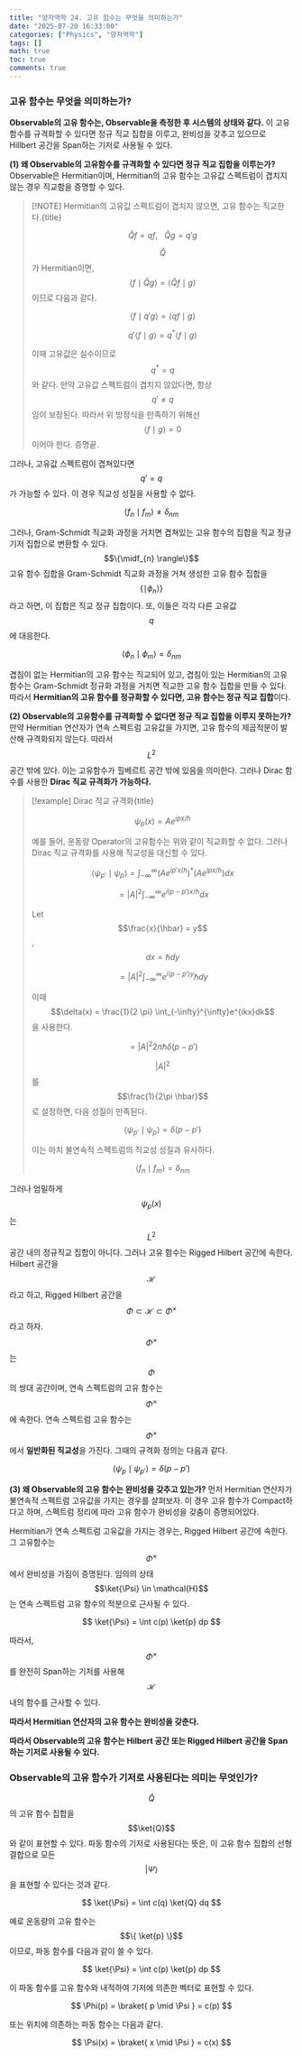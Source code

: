 ```yaml
---
title: "양자역학 24. 고유 함수는 무엇을 의미하는가"
date: "2025-07-20 16:33:00"
categories: ["Physics", "양자역학"]
tags: []
math: true
toc: true
comments: true
---
```


### 고유 함수는 무엇을 의미하는가?
**Observable의 고유 함수는, Observable을 측정한 후 시스템의 상태와 같다.** 이 고유함수를 규격화할 수 있다면 정규 직교 집합을 이루고, 완비성을 갖추고 있으므로 Hillbert 공간을 Span하는 기저로 사용될 수 있다.

**(1) 왜 Observable의 고유함수를 규격화할 수 있다면 정규 직교 집합을 이루는가?**
Observable은 Hermitian이며, Hermitian의 고유 함수는 고유값 스펙트럼이 겹치지 않는 경우 직교함을 증명할 수 있다.

> [!NOTE] Hermitian의 고유값 스펙트럼이 겹치지 않으면, 고유 함수는 직교한다.{title}
> 
> $$
> \hat{Q}f = qf, ~~~\hat{Q}g = q'g
> $$
> 
> $$\hat{Q}$$가 Hermitian이면, $$\langle f \mid \hat{Q} g \rangle = \langle \hat{Q}f \mid g \rangle$$이므로 다음과 같다.
> 
> $$
> \langle f \mid q' g \rangle = \langle qf \mid g \rangle
> $$
> 
> 
> $$
> q' \langle f \mid g \rangle = q^* \langle f \mid g \rangle
> $$
> 
> 이때 고유값은 실수이므로 $$q^* = q$$와 같다. 만약 고유값 스펙트럼이 겹치지 않았다면, 항상 $$q' \neq q$$임이 보장된다. 따라서 위 방정식을 만족하기 위해선 $$\langle f \mid g \rangle = 0$$이어야 한다. 증명끝.

그러나, 고유값 스펙트럼이 겹쳐있다면 $$q' = q$$가 가능할 수 있다. 이 경우 직교성 성질을 사용할 수 없다.

$$
\langle f_{n} \mid f_{m} \rangle \neq \delta_{nm}
$$

그러나, Gram-Schmidt 직교화 과정을 거치면 겹쳐있는 고유 함수의 집합을 직교 정규 기저 집합으로 변환할 수 있다. $$\{\midf_{n} \rangle\}$$ 고유 함수 집합을 Gram-Schmidt 직교화 과정을 거쳐 생성한 고유 함수 집합을 $$\{ \mid\phi_{n} \rangle \}$$라고 하면, 이 집합은 직교 정규 집합이다. 또, 이들은 각각 다른 고유값 $$q$$에 대응한다.

$$
\langle \phi_{n} \mid \phi_{m} \rangle = \delta_{nm}
$$

겹침이 없는 Hermitian의 고유 함수는 직교되어 있고, 겹침이 있는 Hermitian의 고유 함수는 Gram-Schmidt 정규화 과정을 거치면 직교한 고유 함수 집합을 만들 수 있다. 따라서 **Hermitian의 고유 함수를 정규화할 수 있다면, 고유 함수는 정규 직교 집합**이다.

**(2) Observable의 고유함수를 규격화할 수 없다면 정규 직교 집합을 이루지 못하는가?**
만약 Hermitian 연산자가 연속 스펙트럼 고유값을 가지면, 고유 함수의 제곱적분이 발산해 규격화되지 않는다. 따라서 $$L^2$$ 공간 밖에 있다. 이는 고유함수가 힐베르트 공간 밖에 있음을 의미한다. 그러나 Dirac 함수를 사용한 **Dirac 직교 규격화가 가능하다.**

> [!example] Dirac 직교 규격화{title}
> 
> $$
> \psi_{p} (x) = Ae^{ipx / \hbar}
> $$
> 
> 예를 들어, 운동량 Operator의 고유함수는 위와 같이 직교화할 수 없다. 그러나 Dirac 직교 규격화를 사용해 직교성을 대신할 수 있다.
> 
> $$
> \langle \psi_{p'} \mid \psi_{p} \rangle = \int_{-\infty}^{\infty} (A e^{ip'x / \hbar})^* (Ae^{ipx / \hbar}) dx
> $$
> 
> 
> $$
> = \lvert A \rvert^2 \int_{-\infty}^{\infty} e^{i(p-p')x / \hbar} dx
> $$
> 
> Let $$\frac{x}{\hbar} = y$$, $$dx = \hbar dy$$
> 
> $$
> = \lvert A \rvert^2 \int_{-\infty}^{\infty}e^{i(p-p')y} \hbar dy
> $$
> 
> 이때 $$\delta(x) = \frac{1}{2 \pi} \int_{-\infty}^{\infty}e^{ikx}dk$$을 사용한다.
> 
> $$
> = \lvert A \rvert^2 2\pi \hbar \delta(p - p')
> $$
> 
> $$\lvert A \rvert^2$$를 $$\frac{1}{2\pi \hbar}$$로 설정하면, 다음 성질이 만족된다.
> 
> $$
> \langle \psi_{p'} \mid \psi_{p} \rangle = \delta(p - p')
> $$
> 
> 이는 마치 불연속적 스펙트럼의 직교성 성질과 유사하다.
> 
> $$
> \langle f_{n} \mid f_{m} \rangle = \delta_{nm}
> $$
> 

그러나 엄밀하게 $$\psi_{p}(x)$$는 $$L^2$$ 공간 내의 정규직교 집합이 아니다. 그러나 고유 함수는 Rigged Hilbert 공간에 속한다. Hilbert 공간을 $$\mathcal{H}$$라고 하고, Rigged Hilbert 공간을 $$\Phi \subset \mathcal{H} \subset \Phi^\times$$라고 하자. $$\Phi^\times$$는 $$\Phi$$의 쌍대 공간이며, 연속 스펙트럼의 고유 함수는 $$\Phi^\times$$에 속한다. 연속 스펙트럼 고유 함수는 $$\Phi^\times$$에서 **일반화된 직교성**을 가진다. 그때의 규격화 정의는 다음과 같다.

$$
\langle \psi_{p} \mid \psi_{p'} \rangle = \delta(p - p')
$$


**(3) 왜 Observable의 고유 함수는 완비성을 갖추고 있는가?**
먼저 Hermitian 연산자가 불연속적 스펙트럼 고유값을 가지는 경우를 살펴보자. 이 경우 고유 함수가 Compact하다고 하며, 스펙트럼 정리에 따라 고유 함수가 완비성을 갖춤이 증명되어있다.

Hermitian가 연속 스펙트럼 고유값을 가지는 경우는, Rigged Hilbert 공간에 속한다. 그 고유함수는 $$\Phi^\times$$에서 완비성을 가짐이 증명된다. 임의의 상태 $$\ket{\Psi} \in \mathcal{H}$$는 연속 스펙트럼 고유 함수의 적분으로 근사될 수 있다.

$$
\ket{\Psi}  = \int c(p) \ket{p}  dp
$$

따라서, $$\Phi^\times$$를 완전히 Span하는 기저를 사용해 $$\mathcal{H}$$ 내의 함수를 근사할 수 있다.

**따라서 Hermitian 연산자의 고유 함수는 완비성을 갖춘다.**

**따라서 Observable의 고유 함수는 Hilbert 공간 또는 Rigged Hilbert 공간을 Span하는 기저로 사용될 수 있다.**

### Observable의 고유 함수가 기저로 사용된다는 의미는 무엇인가?
$$\hat{Q}$$의 고유 함수 집합을 $$\ket{Q}$$와 같이 표현할 수 있다. 파동 함수의 기저로 사용된다는 뜻은, 이 고유 함수 집합의 선형 결합으로 모든 $$| \Psi \rangle$$을 표현할 수 있다는 것과 같다.

$$
\ket{\Psi}  = \int c(q) \ket{Q}  dq
$$

예로 운동량의 고유 함수는 $$\{ \ket{p} \}$$ 이므로, 파동 함수를 다음과 같이 쓸 수 있다.

$$
\ket{\Psi}  = \int c(p) \ket{p}  dp
$$

이 파동 함수를 고유 함수와 내적하여 기저에 의존한 벡터로 표현할 수 있다.

$$
\Phi(p) = \braket{ p \mid \Psi } = c(p)
$$

또는 위치에 의존하는 파동 함수는 다음과 같다.

$$
\Psi(x) = \braket{ x \mid \Psi } = c(x)
$$
